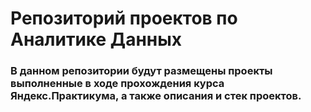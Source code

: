 # Репозиторий проектов по Аналитике Данных
### В данном репозитории будут размещены проекты выполненные в ходе прохождения курса Яндекс.Практикума, а также описания и стек проектов.
